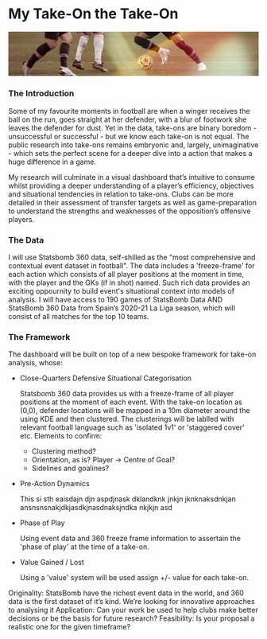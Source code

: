 # My Take-On the Take-On

![The Take On](https://github.com/joemulberry/takeon_the_takeon/blob/main/images/takeon_banner.jpg?raw=true)

### The Introduction  

Some of my favourite moments in football are when a winger receives the ball on the run, goes straight at her defender, with a blur of footwork she leaves the defender for dust. Yet in the data, take-ons are binary boredom - unsuccessful or successful - but we know each take-on is not equal. The public research into take-ons remains embryonic and, largely, unimaginative - which sets the perfect scene for a deeper dive into a action that makes a huge difference in a game.

My research will culminate in a visual dashboard that’s intuitive to consume whilst providing a deeper understanding of a player’s efficiency, objectives and situational tendencies in relation to take-ons. Clubs can be more detailed in their assessment of transfer targets as well as game-preparation to understand the strengths and weaknesses of the opposition’s offensive players.

### The Data

I will use Statsbomb 360 data, self-shilled as the "most comprehensive and contextual event dataset in football". The data includes a 'freeze-frame' for each action which consists of all player positions at the moment in time, with the player and the GKs (if in shot) named. Such rich data provides an exciting oppournity to build event's situational context into models of analysis. I will have access to 190 games of StatsBomb Data AND StatsBomb 360 Data from Spain’s 2020-21 La Liga season, which will consist of all matches for the top 10 teams. 

### The Framework 

The dashboard will be built on top of a new bespoke framework for take-on analysis, whose:

* Close-Quarters Defensive Situational Categorisation 

   Statsbomb 360 data provides us with a freeze-frame of all player positions at the moment of each event. With the take-on location as (0,0), defender locations will be mapped in a 10m diameter around the using KDE and then clustered. The clusterings will be lablled with relevant football language such as 'isolated 1v1' or 'staggered cover' etc. Elements to confirm: 
   * Clustering method? 
   * Orientation, as is? Player -> Centre of Goal?
   * Sidelines and goalines?

* Pre-Action Dynamics 

   This si sth eaisdajn djn aspdjnask dklandknk jnkjn jknknaksdnkjan ansnsnsnakjdkjasdkjnasdnaksjndka nkjkjn asd
   
* Phase of Play 

   Using event data and 360 freeze frame information to assertain the 'phase of play' at the time of a take-on. 
   
   


* Value Gained / Lost 

   Using a 'value' system will be used assign +/- value for each take-on.  
   
   
   
   
   
   
Originality: StatsBomb have the richest event data in the world, and 360 data is the first dataset of it’s kind. We’re looking for innovative approaches to analysing it
Application: Can your work be used to help clubs make better decisions or be the basis for future research?
Feasibility: Is your proposal a realistic one for the given timeframe?
